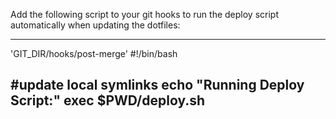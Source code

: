 Add the following script to your git hooks to run the deploy script automatically when updating
the dotfiles:

-------------
'GIT_DIR/hooks/post-merge'
 #!/bin/bash

 #update local symlinks
 echo "Running Deploy Script:"
 exec $PWD/deploy.sh
-------------

